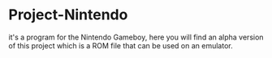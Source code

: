 # Project-Nintendo
 it's a program for the Nintendo Gameboy, here you will find an alpha version of this project which is a ROM file that can be used on an emulator.
